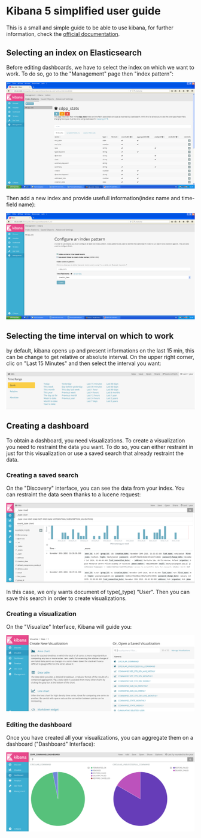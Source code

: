 # Kibana 5 simplified user guide

This is a small and simple guide to be able to use kibana, for further information, check the [official documentation](https://www.elastic.co/guide/en/kibana/current/index.html).

## Selecting an index on Elasticsearch

Before editing dashboards, we have to select the index on which we want to work. To do so, go to the "Management" page then "index pattern":

![Index Managment](/assets/images/userGuide/Kibana_Index_Pattern_Page.png)

Then add a new index and provide usefull information(index name and time-field name):

![Index Addition](/assets/images/userGuide/Kibana_Create_Index_Pattern_Page.png)

## Selecting the time interval on which to work

by default, kibana opens up and present informations on the last 15 min, this can be change to get relative or absolute interval. On the upper right corner, clic on "Last 15 Minutes" and then select the interval you want:

![Time Selection](/assets/images/userGuide/Kibana_Time_Selection.png)

## Creating a dashboard

To obtain a dashboard, you need visualizations. To create a visualization you need to restraint the data you want. To do so, you can either restraint in just for this visualization or use a saved search that already restraint the data.

### Creating a saved search

On the "Discovery" interface, you can see the data from your index. You can restraint the data seen thanks to a lucene request:

![Discovery Interace](/assets/images/userGuide/Kibana_Discovery.png)

In this case, we only wants document of type(_type) "User". Then you can save this search in order to create visualizations.

### Creating a visualization

On the "Visualize" Interface, Kibana will guide you:

![Visualization Creation](/assets/images/userGuide/Kibana_Visualization_Creation.png)

### Editing the dashboard

Once you have created all your visualizations, you can aggregate them on a dashboard ("Dashboard" Interface):

![Dashboard Interace](/assets/images/userGuide/Kibana_Dashboard.png)
